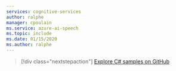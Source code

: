 ```yaml
---
services: cognitive-services
author: ralphe
manager: cpoulain
ms.service: azure-ai-speech
ms.topic: include
ms.date: 01/15/2020
ms.author: ralphe
---
```


> [!div class="nextstepaction"]
> [Explore C# samples on GitHub](https://aka.ms/speech/github-csharp)
